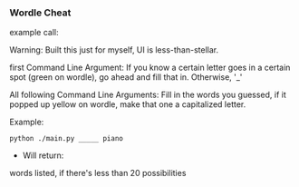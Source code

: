 ### Wordle Cheat


example call:

Warning: Built this just for myself, UI is less-than-stellar. 

first Command Line Argument: If you know a certain letter goes in a certain spot (green on wordle),
go ahead and fill that in. Otherwise, '_'

All following Command Line Arguments: Fill in the words you guessed, if it popped up yellow on wordle, 
make that one a capitalized letter. 


Example: 



```
python ./main.py _____ piano
```


- Will return: 

words listed, if there's less than 20 possibilities 